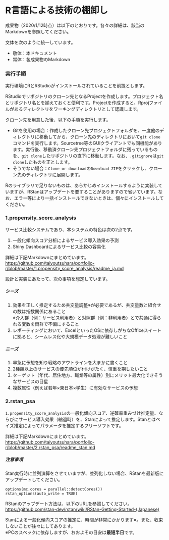 # R言語による技術の棚卸し #
成果物（2020/1/12時点）は以下のとおりです。各々の詳細は、該当のMarkdownを参照してください。

文体を次のように統一しています。
* 敬体：本ドキュメント
* 常体：各成果物のMarkdown

### 実行手順
実行環境にRとRStudioがインストールされていることを前提とします。

RStudioでリポジトリのクローン先となるProjectを作成します。プロジェクト名とリポジトリ名とを揃えておくと便利です。Projectを作成すると、Rprojファイルがあるディレクトリをワーキングディレクトリとして認識します。

クローン先を用意した後、以下の手順を実行します。
* Gitを使用の場合：作成したクローン先プロジェクトフォルダを、一度他のディレクトリに移動してから、クローン先のディレクトリにおいて`git clone`コマンドを実行します。Sourcetree等のGUIクライアントでも同機能があります。実行後、移動済クローン先プロジェクトフォルダに残っているものを、`git clone`したリポジトリの直下に移動します。なお、`.gitignore`は`git clone`したものを正とします。
* そうでない場合：`Clone or download`の`Download ZIP`をクリックし、クローン先のディレクトリに展開します。  

Rのライブラリで足りないものは、あらかじめインストールするように実装していますが、RStanはアップデートを要することがありますので省いています。なお、エラー等により一括インストールできないときは、個々にインストールしてください。

### 1.propensity_score_analysis
サービス比較システムであり、本システムの特色は次の2点です。
1. 一般化傾向スコア分析によるサービス導入効果の予測
1. Shiny Dashboardによるサービス比較の容易化

詳細は下記Markdownにまとめています。  
https://github.com/taiyoutsuhara/portfolio-r/blob/master/1.propensity_score_analysis/readme_ja.md

設計と実装にあたって、次の事項を想定しています。

##### シーズ
1. 効果を正しく推定するため共変量調整※が必要であるが、共変量数と組合せの数は指数関係にあること  
※介入群（例：サービス利用者）と対照群（例：非利用者）とで共通に得られる変数を両群で不偏にすること
1. レポーティングにおいて、ExcelといったOSに依存しがちなOfficeスイートに拠ると、シームレス化や大規模データ処理が難しいこと

##### ニーズ
1. 早急に予想を知り戦略のアウトラインを大まかに書くこと
1. 2種類以上のサービスの優先順位が付けがたく、慎重を期したいこと
1. ターゲット（年代、居住地方、職業等の属性）別にメリット最大化できそうなサービスの目星
1. 複数属性（例えば若年×東日本×学生）に有効なサービスの予想

### 2.rstan_psa
`1.propensity_score_analysis`の一般化傾向スコア、逆確率重みづけ推定量、ならびにサービス導入効果（縮退時）を、Stanによって推定します。Stanとはベイズ推定によってパラメータを推定するフリーソフトです。

詳細は下記Markdownにまとめています。  
https://github.com/taiyoutsuhara/portfolio-r/blob/master/2.rstan_psa/readme_stan.md

##### 注意事項
Stan実行時に並列演算をさせていますが、並列化しない場合、RStanを最新版にアップデートしてください。
```
options(mc.cores = parallel::detectCores())
rstan_options(auto_write = TRUE)
```
RStanのアップデート方法は、以下のURLを参照してください。  
https://github.com/stan-dev/rstan/wiki/RStan-Getting-Started-(Japanese)

Stanによる一般化傾向スコアの推定に、時間が非常にかかります※。また、収束しないことが往々にしてあります。  
※PCのスペックに依存しますが、おおよその目安は**最短半日**です。